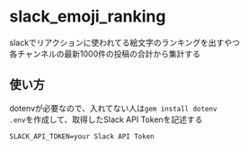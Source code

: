 # slack_emoji_ranking
slackでリアクションに使われてる絵文字のランキングを出すやつ  
各チャンネルの最新1000件の投稿の合計から集計する

## 使い方
dotenvが必要なので、入れてない人は`gem install dotenv`  
`.env`を作成して、取得したSlack API Tokenを記述する

```
SLACK_API_TOKEN=your Slack API Token
```